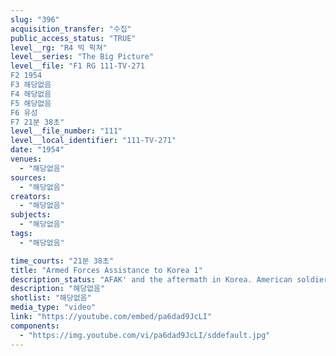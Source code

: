 ```yaml
---
slug: "396"
acquisition_transfer: "수집"
public_access_status: "TRUE"
level__rg: "R4 빅 픽쳐"
level__series: "The Big Picture"
level__file: "F1 RG 111-TV-271
F2 1954
F3 해당없음
F4 해당없음
F5 해당없음
F6 유성
F7 21분 38초"
level__file_number: "111"
level__local_identifier: "111-TV-271"
date: "1954"
venues: 
  - "해당없음"
sources: 
  - "해당없음"
creators: 
  - "해당없음"
subjects: 
  - "해당없음"
tags: 
  - "해당없음"

time_courts: "21분 38초"
title: "Armed Forces Assistance to Korea 1"
description_status: "AFAK' and the aftermath in Korea. American soldiers demonstrate their willingness to help a country make a comeback."
description: "해당없음"
shotlist: "해당없음"
media_type: "video"
link: "https://youtube.com/embed/pa6dad9JcLI"
components: 
  - "https://img.youtube.com/vi/pa6dad9JcLI/sddefault.jpg"
---
```

